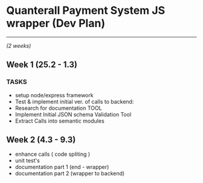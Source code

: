 # Quanterall Payment System JS wrapper (Dev Plan)
----
*(2 weeks)*

## Week 1 (25.2 - 1.3)
### TASKS
* setup node/express framework
* Test & implement initial ver. of calls to backend:
* Research for documentation TOOL
* Implement Initial JSON schema Validation Tool
* Extract Calls into semantic modules


## Week 2 (4.3 - 9.3)
* enhance calls ( code spliting )
* unit test's
* documentation part 1 (end - wrapper)
* documentation part 2 (wrapper to backend)

